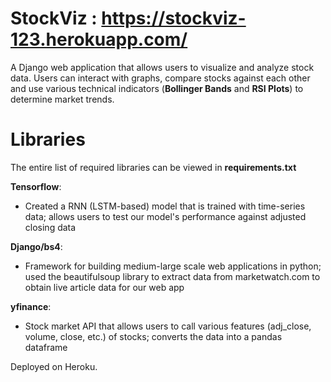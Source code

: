 # StockViz : https://stockviz-123.herokuapp.com/
A Django web application that allows users to visualize and analyze stock data. Users can interact with graphs, compare stocks against each other and use various technical indicators
(**Bollinger Bands** and **RSI Plots**) to determine market trends.


# Libraries
The entire list of required libraries can be viewed in **requirements.txt**

**Tensorflow**:
   *  Created a RNN (LSTM-based) model that is trained with time-series data; allows users to test our model's performance against adjusted closing data

**Django/bs4**:
   *  Framework for building medium-large scale web applications in python; used the beautifulsoup library to extract data from marketwatch.com to obtain live article data for our web app

**yfinance**: 
   * Stock market API that allows users to call various features (adj_close, volume, close, etc.) of stocks; converts the data into a pandas dataframe


Deployed on Heroku.
